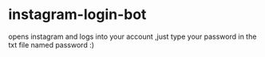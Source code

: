# instagram-login-bot
opens instagram and logs into your account 
,just type your password in the txt file named password :)
